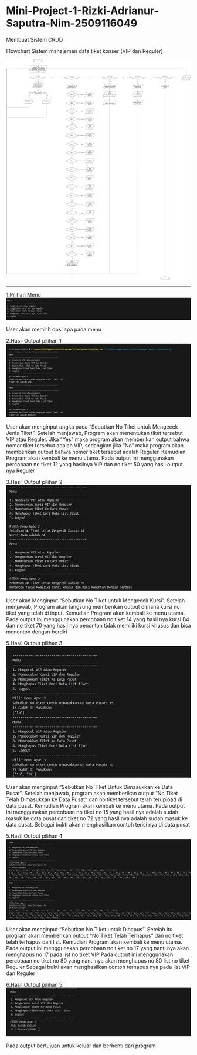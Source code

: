 # Mini-Project-1-Rizki-Adrianur-Saputra-Nim-2509116049
Membuat Sistem CRUD

Flowchart Sistem manajemen data tiket konser (VIP dan Reguler)

![img alt](https://github.com/rizkiadrianurs/Mini-Project-1-Rizki-Adrianur-Saputra-Nim-2509116049/blob/ab67ef2395aa9a22fc8d1d8083e19fe0bf359485/Flochart%20MinPro.jpg)

--------------------------------------------------------------------------------------------------------------------------------------------------------------------

1.Pilihan Menu
![img alt](https://github.com/rizkiadrianurs/Mini-Project-1-Rizki-Adrianur-Saputra-Nim-2509116049/blob/48993756f1dd3bdeb99b37d55a2ae21957727e79/Screenshot%202025-09-14%20222743.png)

User akan memilih opsi apa pada menu

2.Hasil Output pilihan 1
![img alt](https://github.com/rizkiadrianurs/Mini-Project-1-Rizki-Adrianur-Saputra-Nim-2509116049/blob/94b2973a3f3a37405db014a191108556fe60691c/Screenshot%202025-09-14%20211257.png)

User akan menginput angka pada “Sebutkan No Tiket untuk Mengecek Jenis Tiket”. Setelah menjawab, Program akan menentukan tiket tersebut VIP atau Reguler. Jika “Yes” maka program akan memberikan output bahwa nomor tiket tersebut adalah  VIP, sedangkan jika “No” maka program akan memberikan output bahwa nomor tiket tersebut adalah Reguler. Kemudian Program akan kembali ke menu utama.
Pada output ini menggunakan percobaan no tiket 12 yang hasilnya VIP dan no tiket 50 yang hasil output nya Reguler

3.Hasil Output pilihan 2
![img alt](https://github.com/rizkiadrianurs/Mini-Project-1-Rizki-Adrianur-Saputra-Nim-2509116049/blob/94b2973a3f3a37405db014a191108556fe60691c/Screenshot%202025-09-14%20211314.png)

User akan Menginput “Sebutkan No Tiket untuk Mengecek Kursi”. Setelah menjawab, Program akan langsung memberikan output dimana kursi no tiket yang telah di input. Kemudian Program akan kembali ke menu utama.
Pada output ini menggunakan percobaan no tiket 14 yang hasil nya kursi B4 dan no tiket 70 yang hasil nya penonton tidak memiliki kursi khusus dan bisa menonton  dengan berdiri

5.Hasil Output pilihan 3
![img alt](https://github.com/rizkiadrianurs/Mini-Project-1-Rizki-Adrianur-Saputra-Nim-2509116049/blob/94b2973a3f3a37405db014a191108556fe60691c/Screenshot%202025-09-14%20211350.png)

User akan menginput “Sebutkan No Tiket Untuk Dimasukkan ke Data Pusat”. Setelah menjawab, program akan memberikan output “No Tiket Telah Dimasukkan ke Data Pusat” dan no tiket tersebut telah terupload di data pusat. Kemudian Program akan kembali ke menu utama.
Pada output ini menggunakan percobaan no tiket no 15 yang hasil nya adalah sudah masuk ke data pusat dan tiket no 72  yang hasil nya adalah sudah masuk ke data     pusat.
Sebagai bukti akan menghasilkan contoh terisi nya di data pusat

5.Hasil Output pilihan 4
![img alt](https://github.com/rizkiadrianurs/Mini-Project-1-Rizki-Adrianur-Saputra-Nim-2509116049/blob/97f6a9ebb0ec736229ca3694413eed555534e9b5/Screenshot%202025-09-14%20215136.png)

User akan menginput “Sebutkan No Tiket untuk Dihapus”. Setelah itu program akan memberikan output “No Tiket  Telah Terhapus” dan no tiket telah terhapus dari list. Kemudian Program akan kembali ke menu utama.
Pada output ini menggunakan percobaan no tiket no 17 yang nanti nya akan menghapus no 17 pada list no tiket VIP
Pada output ini menggunakan percobaan no tiket no 80 yang nanti nya akan menghapus no 80 list no tiket Reguler
Sebagai bukti akan menghasilkan contoh terhapus nya pada list VIP dan Reguler

6.Hasil Output pilihan 5
![img alt](https://github.com/rizkiadrianurs/Mini-Project-1-Rizki-Adrianur-Saputra-Nim-2509116049/blob/97f6a9ebb0ec736229ca3694413eed555534e9b5/Screenshot%202025-09-14%20215152.png)

Pada output bertujuan untuk keluar dan berhenti dari program




